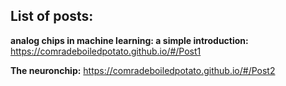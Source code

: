 ## List of posts:

**analog chips in machine learning: a simple introduction:**
https://comradeboiledpotato.github.io/#/Post1

**The neuronchip:**
https://comradeboiledpotato.github.io/#/Post2





